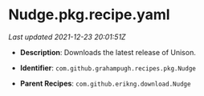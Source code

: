 # Nudge.pkg.recipe.yaml

_Last updated 2021-12-23 20:01:51Z_

- **Description**: Downloads the latest release of Unison.

- **Identifier**: `com.github.grahampugh.recipes.pkg.Nudge`

- **Parent Recipes**: `com.github.erikng.download.Nudge`
